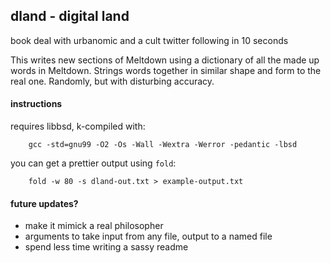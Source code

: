 ## dland - digital land
book deal with urbanomic and a cult twitter following in 10 seconds

This writes new sections of Meltdown using a dictionary of all the made up words
in Meltdown. Strings words together in similar shape and form to the real one.
Randomly, but with disturbing accuracy.

#### instructions
requires libbsd, k-compiled with:
```
    gcc -std=gnu99 -O2 -Os -Wall -Wextra -Werror -pedantic -lbsd
```

you can get a prettier output using ``fold``:
```
    fold -w 80 -s dland-out.txt > example-output.txt
```

#### future updates?
* make it mimick a real philosopher
* arguments to take input from any file, output to a named file
* spend less time writing a sassy readme
